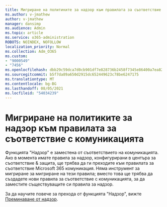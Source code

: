 ```yaml
---
title: Мигриране на политиките за надзор към правилата за съответствие с комуникацията
ms.author: v-jmathew
author: v-jmathew
manager: dansimp
ms.audience: Admin
ms.topic: article
ms.service: o365-administration
ROBOTS: NOINDEX, NOFOLLOW
localization_priority: Normal
ms.collection: Adm_O365
ms.custom:
- "9000549"
- "7456"
ms.openlocfilehash: dbb29c59dca7d0cb901df7e828736b2458f7345e86400a7ea823cf654cd0891e
ms.sourcegitcommit: b5f7da89a650d2915dc652449623c78be6247175
ms.translationtype: MT
ms.contentlocale: bg-BG
ms.lasthandoff: 08/05/2021
ms.locfileid: "54034239"
---
```

# <a name="migrate-supervision-policies-to-communication-compliance-policies"></a>Мигриране на политиките за надзор към правилата за съответствие с комуникацията

Функцията "Надзор" е заместена от съответствието на комуникацията. Ако в момента имате правила за надзор, конфигурирани в центъра за съответствие & защита, ще трябва да ги преходите към правилата за съответствие Microsoft 365 комуникация. Няма инструмент за мигриране за мигриране на тези правила; вместо това ще трябва да създадете нови правила за съответствие с комуникацията, за да заместите съществуващите си правила за надзор.

За да научите повече за прехода от функцията "Надзор", вижте [Преминаване от надзор](https://go.microsoft.com/fwlink/?linkid=2128750).
